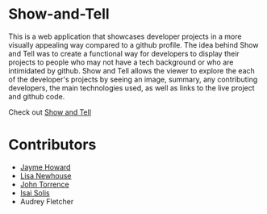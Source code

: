 # Show-and-Tell
This is a web application that showcases developer projects in a more visually appealing way compared to a github profile. The idea behind Show and Tell was to create a functional way for developers to display their projects to people who may not have a tech background or who are intimidated by github. Show and Tell allows the viewer to explore the each of the developer's projects by seeing an image, summary, any contributing developers, the main technologies used, as well as links to the live project and github code. 

Check out [Show and Tell](https://showandtell.herokuapp.com/portfolio)

# Contributors 
- [Jayme Howard](https://github.com/JamiewithaY)
- [Lisa Newhouse](https://github.com/lisanewhouse) 
- [John Torrence](https://github.com/torrencj)
- [Isai Solis](https://github.com/isai-solis)
- Audrey Fletcher

